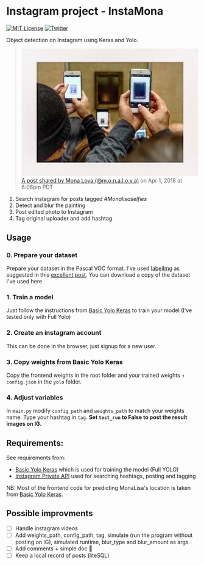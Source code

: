 # Instagram project - InstaMona
[![MIT License](https://img.shields.io/badge/license-MIT-blue.svg)](http://opensource.org/licenses/MIT)
[![Twitter](https://img.shields.io/twitter/url/https/github.com/webslides/webslides.svg?style=social)](https://twitter.com/g_massol)

Object detection on Instagram using Keras and Yolo.

> ![Mona Lova](https://raw.githubusercontent.com/gu-ma/Instamona/master/images/example.jpg)<br>
> <a href="https://www.instagram.com/p/BhDIvrrFp7e/" target="_blank">A post shared by Mona Lova (@m.o.n.a.l.o.v.a)</a> on Apr 1, 2018 at 6:06pm PDT

1) Search instagram for posts tagged _#Monalisaselfies_ <br>
2) Detect and blur the painting <br>
3) Post edited photo to Instagram <br>
4) Tag original uploader and add hashtag <br>

## Usage

### 0. Prepare your dataset

Prepare your dataset in the Pascal VOC format. I've used [labelImg](https://github.com/tzutalin/labelImg) as suggested in this [excellent post](https://towardsdatascience.com/how-to-train-your-own-object-detector-with-tensorflows-object-detector-api-bec72ecfe1d9). You can download a copy of the dataset I've used here

### 1. Train a model

Just follow the instructions from [Basic Yolo Keras](https://github.com/experiencor/basic-yolo-keras) to train your model (I've tested only with Full Yolo)

### 2. Create an instagram account

This can be done in the browser, just signup for a new user.

### 3. Copy weights from Basic Yolo Keras

Copy the frontend weights in the root folder and your trained weights + ```config.json``` in the ```yolo``` folder. 

### 4. Adjust variables

In ```main.py``` modify ```config_path``` and ```weights_path``` to match your weights name. Type your hashtag in ```tag```. **Set ```test_run``` to False to post the result images on IG.**

## Requirements:

See requirements from:

+ [Basic Yolo Keras](https://github.com/experiencor/basic-yolo-keras) which is used for training the model (Full YOLO)
+ [Instagram Private API](https://github.com/ping/instagram_private_api) used for searching hashtags, posting and tagging

NB: Most of the frontend code for predicting MonaLisa's location is taken from [Basic Yolo Keras](https://github.com/experiencor/basic-yolo-keras).

## Possible improvments
- [ ] Handle instagram videos
- [ ] Add weights_path, config_path, tag, simulate (run the program without posting on IG), simulated runtime, blur_type and blur_amount as args
- [ ] Add comments + simple doc :pencil:
- [ ] Keep a local record of posts (liteSQL)